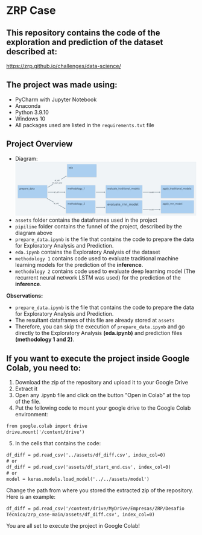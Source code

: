 # ZRP Case

## This repository contains the code of the exploration and prediction of the dataset described at:
https://zrp.github.io/challenges/data-science/

## The project was made using:
- PyCharm with Jupyter Notebook
- Anaconda
- Python 3.9.10
- Windows 10
- All packages used are listed in the `requirements.txt` file

## Project Overview
- Diagram:
![Diagram](https://github.com/guico3lho/zrp_case/blob/main/assets/diagram_zrp_case.png?raw=true)
- `assets` folder contains the dataframes used in the project
- `pipiline` folder contains the funnel of the project, described by the diagram above
- `prepare_data.ipynb` is the file that contains the code to prepare the data for Exploratory Analysis and Prediction.
- `eda.ipynb` contains the Exploratory Analysis of the dataset
- `methodology 1` contains code used to evaluate traditional machine learning models for the prediction of the **inference**.
- `methodology 2` contains code used to evaluate deep learning model (The recurrent neural network LSTM was used) for the prediction of the **inference**.



**Observations:**
- `prepare_data.ipynb` is the file that contains the code to prepare the data for Exploratory Analysis and Prediction.
- The resultant dataframes of this file are already stored at `assets`
- Therefore, you can skip the execution of `prepare_data.ipynb` and go directly to the Exploratory Analysis **(eda.ipynb)** and prediction files **(methodology 1 and 2)**.



## If you want to execute the project inside Google Colab, you need to:
1. Download the zip of the repository and upload it to your Google Drive
2. Extract it
3. Open any .ipynb file and click on the button "Open in Colab" at the top of the file.
4. Put the following code to mount your google drive to the Google Colab environment:

```
from google.colab import drive
drive.mount('/content/drive')
```

5.  In the cells that contains the code:

```
df_diff = pd.read_csv('../assets/df_diff.csv', index_col=0)
# or
df_diff = pd.read_csv('assets/df_start_end.csv', index_col=0)
# or
model = keras.models.load_model('../../assets/model')
```
Change the path from where you stored the extracted zip of the repository.
Here is an example:


```
df_diff = pd.read_csv('/content/drive/MyDrive/Empresas/ZRP/Desafio Técnico/zrp_case-main/assets/df_diff.csv', index_col=0)
```

You are all set to execute the project in Google Colab!

